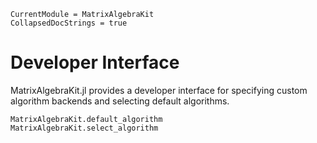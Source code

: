 ```@meta
CurrentModule = MatrixAlgebraKit
CollapsedDocStrings = true
```

# Developer Interface

MatrixAlgebraKit.jl provides a developer interface for specifying custom algorithm backends and selecting default algorithms.

```@docs; canonical=false
MatrixAlgebraKit.default_algorithm
MatrixAlgebraKit.select_algorithm
```
